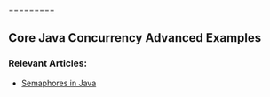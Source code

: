 =========

## Core Java Concurrency Advanced Examples

### Relevant Articles: 
- [Semaphores in Java](https://www.baeldung.com/java-semaphore)
